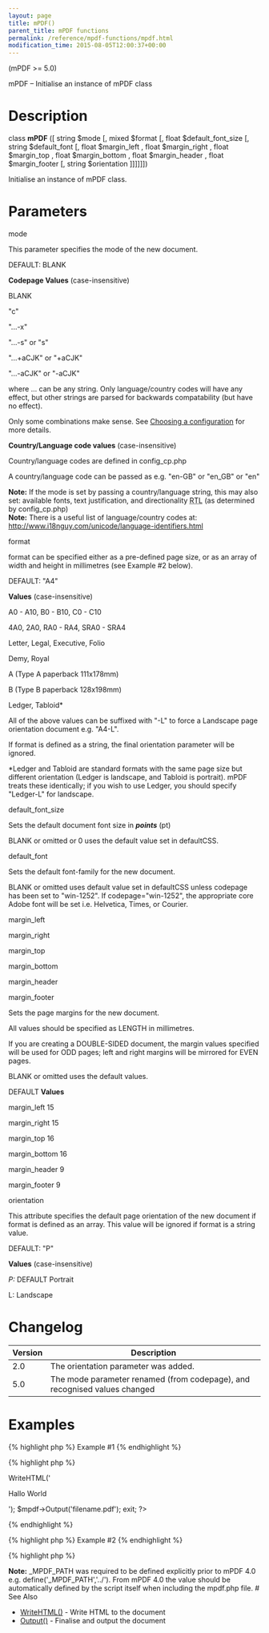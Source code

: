 ```yaml
---
layout: page
title: mPDF()
parent_title: mPDF functions
permalink: /reference/mpdf-functions/mpdf.html
modification_time: 2015-08-05T12:00:37+00:00
---
```


<p>(mPDF &gt;= 5.0)</p>
<p>mPDF – Initialise an instance of mPDF class</p>

# Description

<p class="manual_block">class <b>mPDF</b> ([ string <span class="parameter">$mode</span> [, mixed <span class="parameter">$format</span> [, float <span class="parameter">$default_font_size</span> [, string <span class="parameter">$default_font</span> [, float <span class="parameter">$margin_left</span> , float <span class="parameter">$margin_right</span> , float <span class="parameter">$margin_top</span> , float <span class="parameter">$margin_bottom</span> , float <span class="parameter">$margin_header</span> , float <span class="parameter">$margin_footer</span> [, string <span class="parameter">$orientation</span> ]]]]]])</p>
<p>Initialise an instance of mPDF class.</p>

# Parameters

<p class="manual_param_dt"><span class="parameter">mode</span></p>
<p class="manual_param_dd">This parameter specifies the mode of the new document.

<span class="smallblock">DEFAULT</span>: <span class="smallblock">BLANK</span></p>
<p class="manual_param_dd"><b>Codepage Values</b> (case-insensitive)

<span class="smallblock">BLANK</span>

"c"

"...-x"

"...-s" or "s"

"...+aCJK" or "+aCJK"

"...-aCJK" or "-aCJK"

where ... can be any string. Only language/country codes will have any effect, but other strings are parsed for backwards compatability (but have no effect).</p>
<p class="manual_param_dd">Only some combinations make sense. See <a href="{{ "/fonts-languages/choosing-a-configuration-v5-x.html" | prepend: site.baseurl }}">Choosing a configuration</a> for more details.</p>
<p class="manual_param_dd"><b>Country/Language code values</b> (case-insensitive)

Country/language codes are defined in <span class="filename">config_cp.php</span>

A country/language code can be passed as e.g. "en-GB" or "en_GB" or "en"<i><b>

</b></i></p>

<div class="alert alert-info" role="alert"><strong>Note:</strong> If the <span class="parameter">mode</span> is set by passing a country/language string, this may also set: available fonts, text justification, and directionality <acronym title="Right-to-Left document, used for Hebrew and Arabic languages">RTL</acronym> (as determined by <span class="filename">config_cp.php</span>)</div>

<div class="alert alert-info" role="alert"><strong>Note:</strong> There is a useful list of language/country codes at: <a href="http://www.i18nguy.com/unicode/language-identifiers.html">http://www.i18nguy.com/unicode/language-identifiers.html</a></div>
<ul> </li>
</ul>
<p class="manual_param_dt"><span class="parameter">format</span></p>
<ul> </li>
</ul>
<p class="manual_param_dd"><span class="parameter">format</span> can be specified either as a pre-defined page size, or as an array of width and height in millimetres (see Example #2 below).

<span class="smallblock">DEFAULT</span>: "A4"</p>
<p class="manual_param_dd"><b>Values</b> (case-insensitive)

A0 - A10, B0 - B10, C0 - C10

4A0, 2A0, RA0 - RA4, SRA0 - SRA4

Letter, Legal, Executive, Folio

Demy, Royal

A (Type A paperback 111x178mm)

B (Type B paperback 128x198mm)

Ledger, Tabloid*</p>
<p class="manual_param_dd">All of the above values can be suffixed with "-L" to force a Landscape page orientation document e.g. "A4-L". 

If <span class="parameter">format</span> is defined as a string, the final <span class="parameter">orientation</span> parameter will be ignored.</p>
<p class="manual_param_dd">*Ledger and Tabloid are standard formats with the same page size but different orientation (Ledger is landscape, and Tabloid is portrait). mPDF treats these identically; if you wish to use Ledger, you should specify "Ledger-L" for landscape.</p>
<p class="manual_param_dt"><span class="parameter">default_font_size</span></p>
<p class="manual_param_dd">Sets the default document font size in <b><i>points</i></b> (pt)

<span class="smallblock">BLANK</span>&nbsp;or omitted or 0 uses the default value set in <span class="parameter">defaultCSS</span>.</p>
<p class="manual_param_dt"><span class="parameter">default_font</span></p>
<ul> </li>
</ul>
<p class="manual_param_dd">Sets the default font-family for the new document.

<span class="smallblock">BLANK</span>&nbsp;or omitted uses default value set in <span class="parameter">defaultCSS</span> unless <span class="parameter">codepage</span> has been set to "win-1252". If <span class="parameter">codepage</span>="win-1252", the appropriate core Adobe font will be set i.e. Helvetica, Times, or Courier.</p>
<p class="manual_param_dt"><span class="parameter">margin_left</span>

<span class="parameter">margin_right</span>

<span class="parameter">margin_top</span>

<span class="parameter">margin_bottom</span>

<span class="parameter">margin_header</span>

<span class="parameter">margin_footer</span></p>
<p class="manual_param_dd">Sets the page margins for the new document.

All values should be specified as <span class="smallblock">LENGTH</span> in millimetres.

If you are creating a <span class="smallblock">DOUBLE-SIDED</span> document, the margin values specified will be used for <span class="smallblock">ODD</span> pages; left and right margins will be mirrored for <span class="smallblock">EVEN</span> pages.

<span class="smallblock">BLANK</span>&nbsp;or omitted uses the default values.</p>
<p class="manual_param_dd"><span class="smallblock">DEFAULT</span> <b>Values</b>

<span class="parameter">margin_left</span> 15

<span class="parameter">margin_right</span> 15

<span class="parameter">margin_top</span> 16

<span class="parameter">margin_bottom</span> 16

<span class="parameter">margin_header</span> 9

<span class="parameter">margin_footer</span> 9</p>
<p class="manual_param_dt"><span class="parameter">orientation</span></p>
<ul> </li>
</ul>
<p class="manual_param_dd">This attribute specifies the default page orientation of the new document if <span class="parameter">format</span> is defined as an array. This value will be ignored if <span class="parameter">format</span> is a string value.

<span class="smallblock">DEFAULT</span>: "P"</p>
<p class="manual_param_dd"><b>Values</b> (case-insensitive)

<i>P:</i> <span class="smallblock">DEFAULT</span> Portrait

L: Landscape</p>

# Changelog

<table class="table"> <thead>
<tr> <th>Version</th><th>Description</th> </tr>
</thead> <tbody>
<tr>
<td>2.0</td>
<td>The <span class="parameter">orientation</span> parameter was added.</td>
</tr>
<tr>
<td>5.0</td>
<td>The <span class="parameter">mode</span> parameter renamed (from <span class="parameter">codepage</span>), and recognised values changed</td>
</tr>
</tbody> </table>

# Examples

{% highlight php %}
Example #1
{% endhighlight %}

{% highlight php %}
<?php

include("../mpdf.php");

$mpdf=new mPDF();

$mpdf->WriteHTML('<p>Hallo World</p>');

$mpdf->Output('filename.pdf');

exit;

?>
{% endhighlight %}

{% highlight php %}
Example #2
{% endhighlight %}

{% highlight php %}
<?php

// Define a new mPDF document using utf-8 fonts

$mpdf=new mPDF('utf-8');

// Define a new mPDF document using win-1252 fonts based on a language/country code

$mpdf=new mPDF('en-GB');

// Define a Landscape page size/format by name

$mpdf=new mPDF('utf-8', 'A4-L');

// Define a page size/format by array - page will be 190mm wide x 236mm height

$mpdf=new mPDF('utf-8', array(190,236));

// Define a page using all default values except "L" for Landscape orientation

$mpdf=new mPDF('','', 0, '', 15, 15, 16, 16, 9, 9, 'L');
{% endhighlight %}

# Notes

<div class="alert alert-info" role="alert"><strong>Note:</strong> <span class="smallblock">_MPDF_PATH</span> was required to be defined explicitly prior to mPDF 4.0 e.g. define('_MPDF_PATH','../'). From mPDF 4.0 the value should be automatically defined by the script itself when including the mpdf.php file.</div>

# See Also

<ul>
<li class="manual_boxlist"><a href="{{ "/reference/mpdf-functions/writehtml.html" | prepend: site.baseurl }}">WriteHTML()</a> - Write HTML to the document</li>
<li class="manual_boxlist"><a href="{{ "/reference/mpdf-functions/output.html" | prepend: site.baseurl }}">Output()</a> - Finalise and output the document</li>
</ul>
